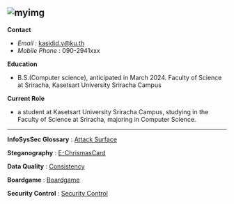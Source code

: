 ![myimg](/assets/my_imgrs.png)
---

**Contact**
- *Email* : kasidid.y@ku.th
- *Mobile Phone* : 090-2941xxx
  
**Education**
- B.S.(Computer science), anticipated in March 2024. Faculty of Science at Sriracha, Kasetsart University Sriracha Campus

**Current Role**
- a student at Kasetsart University Sriracha Campus, studying in the Faculty of Science at Sriracha, majoring in Computer Science.

---

**InfoSysSec Glossary** : [Attack Surface](/attack-surface.md)

**Steganography** : [E-ChrismasCard](/chrismascard.md)

**Data Quality** : [Consistency](/data-quality.md)

**Boardgame** : [Boardgame](/boardgame.md)

**Security Control** : [Security Control](/security-control.md)
